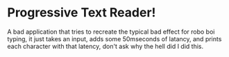 # Progressive Text Reader!

A bad application that tries to recreate the typical bad effect for robo boi typing, it just takes an input, adds some 50mseconds of latancy, and prints each character with that latency, don't ask why the hell did I did this.
